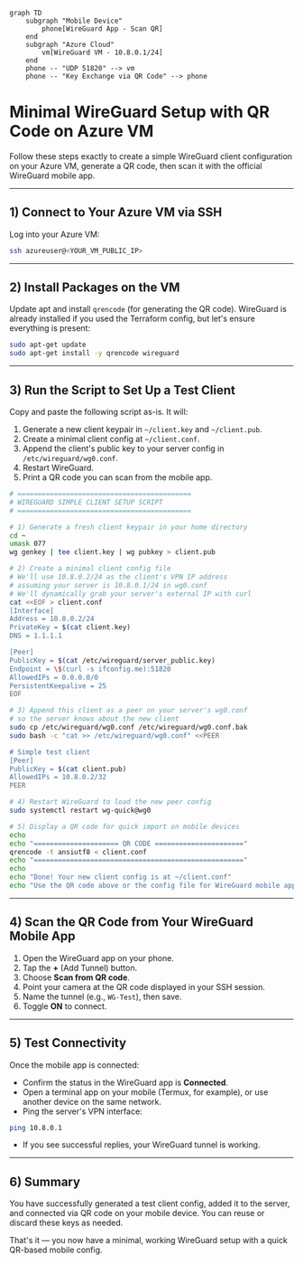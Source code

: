 ```mermaid
graph TD
    subgraph "Mobile Device"
        phone[WireGuard App - Scan QR]
    end
    subgraph "Azure Cloud"
        vm[WireGuard VM - 10.8.0.1/24]
    end
    phone -- "UDP 51820" --> vm
    phone -- "Key Exchange via QR Code" --> phone
```

# Minimal WireGuard Setup with QR Code on Azure VM

Follow these steps exactly to create a simple WireGuard client configuration on your Azure VM, generate a QR code, then scan it with the official WireGuard mobile app.

---

## 1) Connect to Your Azure VM via SSH

Log into your Azure VM:

```bash
ssh azureuser@<YOUR_VM_PUBLIC_IP>
```

---

## 2) Install Packages on the VM

Update apt and install `qrencode` (for generating the QR code). WireGuard is already installed if you used the Terraform config, but let's ensure everything is present:

```bash
sudo apt-get update
sudo apt-get install -y qrencode wireguard
```

---

## 3) Run the Script to Set Up a Test Client

Copy and paste the following script as-is. It will:

1. Generate a new client keypair in `~/client.key` and `~/client.pub`.
2. Create a minimal client config at `~/client.conf`.
3. Append the client's public key to your server config in `/etc/wireguard/wg0.conf`.
4. Restart WireGuard.
5. Print a QR code you can scan from the mobile app.

```bash
# ===========================================
# WIREGUARD SIMPLE CLIENT SETUP SCRIPT
# ===========================================

# 1) Generate a fresh client keypair in your home directory
cd ~
umask 077
wg genkey | tee client.key | wg pubkey > client.pub

# 2) Create a minimal client config file
# We'll use 10.8.0.2/24 as the client's VPN IP address
# assuming your server is 10.8.0.1/24 in wg0.conf
# We'll dynamically grab your server's external IP with curl
cat <<EOF > client.conf
[Interface]
Address = 10.8.0.2/24
PrivateKey = $(cat client.key)
DNS = 1.1.1.1

[Peer]
PublicKey = $(cat /etc/wireguard/server_public.key)
Endpoint = \$(curl -s ifconfig.me):51820
AllowedIPs = 0.0.0.0/0
PersistentKeepalive = 25
EOF

# 3) Append this client as a peer on your server's wg0.conf
# so the server knows about the new client
sudo cp /etc/wireguard/wg0.conf /etc/wireguard/wg0.conf.bak
sudo bash -c "cat >> /etc/wireguard/wg0.conf" <<PEER

# Simple test client
[Peer]
PublicKey = $(cat client.pub)
AllowedIPs = 10.8.0.2/32
PEER

# 4) Restart WireGuard to load the new peer config
sudo systemctl restart wg-quick@wg0

# 5) Display a QR code for quick import on mobile devices
echo
echo "===================== QR CODE ======================"
qrencode -t ansiutf8 < client.conf
echo "===================================================="
echo
echo "Done! Your new client config is at ~/client.conf"
echo "Use the QR code above or the config file for WireGuard mobile app."
```

---

## 4) Scan the QR Code from Your WireGuard Mobile App

1. Open the WireGuard app on your phone.
2. Tap the **+** (Add Tunnel) button.
3. Choose **Scan from QR code**.
4. Point your camera at the QR code displayed in your SSH session.
5. Name the tunnel (e.g., `WG-Test`), then save.
6. Toggle **ON** to connect.

---

## 5) Test Connectivity

Once the mobile app is connected:

- Confirm the status in the WireGuard app is **Connected**.
- Open a terminal app on your mobile (Termux, for example), or use another device on the same network.
- Ping the server's VPN interface:

```bash
ping 10.8.0.1
```

- If you see successful replies, your WireGuard tunnel is working.

---

## 6) Summary

You have successfully generated a test client config, added it to the server, and connected via QR code on your mobile device. You can reuse or discard these keys as needed.

That's it — you now have a minimal, working WireGuard setup with a quick QR-based mobile config.
